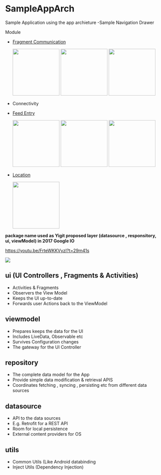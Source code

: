 # SampleAppArch
Sample Application using the app archieture
-Sample Navigation Drawer

Module
- [Fragment Communication](communitcation-fragments)
  <p>
  <img src="https://user-images.githubusercontent.com/5112837/30728470-02f6b93e-9f8b-11e7-83f2-28d3dd4bf61f.png" width="150">
  <img src="https://user-images.githubusercontent.com/5112837/30728643-0769e634-9f8c-11e7-8206-fe57dd63b5d4.png" width="150">
  <img src="https://user-images.githubusercontent.com/5112837/30728677-42590202-9f8c-11e7-88a9-1dc31b6e8894.png" width="150">
  </p>
  
- Connectivity
- [Feed Entry](feedentry)
  <p>
  <img src="https://user-images.githubusercontent.com/5112837/30317424-aca50e60-97dc-11e7-89a3-ea5d4ff097f0.png" width="150">
  <img src="https://user-images.githubusercontent.com/5112837/30317423-aca26c64-97dc-11e7-8fbb-047ef7df27d3.png" width="150">
  <img src="https://user-images.githubusercontent.com/5112837/30267309-ae590838-9714-11e7-92a9-387a64b26552.png" width="150">
  </p>
- [Location](location)
  <p>
  <img src="https://user-images.githubusercontent.com/5112837/30799289-f985eba0-a20e-11e7-8c9c-ef36044cc663.png" width="150">
  </p>


**package name used as Yigit proposed layer (datasource , responsitory, ui, viewModel) in 2017 Google IO**


https://youtu.be/FrteWKKVyzI?t=29m41s

  <img src="https://developer.android.com/topic/libraries/architecture/images/final-architecture.png" >

ui (UI Controllers , Fragments & Activities)
-
- Activities & Fragments
- Observers the View Model
- Keeps the UI up-to-date 
- Forwards user Actions back to the ViewModel

viewmodel 
-
- Prepares  keeps the data for the UI
- Includes LiveData, Observable etc
- Survives Configuration changes 
- The gateway for the UI Controller 

repository 
-
- The complete data model for the App
- Provide simple data modification & retrieval APIS
- Coordinates fetching , syncing , persisting etc from different data sources 

datasource
-
- API to the data sources 
- E.g. Retrofit for a REST API
- Room for local persistence
- External content providers for OS

utils
-
- Common Utils (Like Android databinding
- Inject Utils (Dependency Injection)


